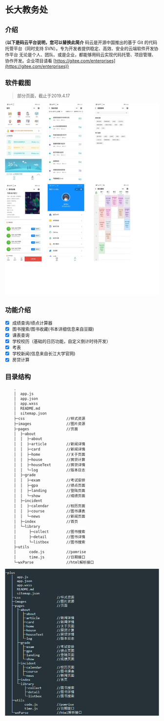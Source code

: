 # 长大教务处

## 介绍

{**以下是码云平台说明，您可以替换此简介**
码云是开源中国推出的基于 Git 的代码托管平台（同时支持 SVN）。专为开发者提供稳定、高效、安全的云端软件开发协作平台
无论是个人、团队、或是企业，都能够用码云实现代码托管、项目管理、协作开发。企业项目请看 [https://gitee.com/enterprises](https://gitee.com/enterprises)}

## 软件截图

> 部分页面，截止于2019.4.17

![image](https://github.com/xuhong1998/img-folder/blob/master/changda/haoksnmjk.jpg)

## 功能介绍

- [x] 成绩查询/绩点计算器
- [x] 图书搜索/图书收藏(书本详细信息来自豆瓣)
- [x] 课表查询
- [x] 学校校历（基础的日历功能，自定义倒计时待开发）
- [x] 考表
- [x] 学校新闻(信息来自长江大学官网)
- [x] 房贷计算

## 目录结构

```
    .
    │  app.js
    │  app.json
    │  app.wxss
    │  README.md
    │  sitemap.json
    ├─css	   				//样式资源  
    ├─images   				//图片资源
    ├─pages					//页面
    │  ├─about		
    │  │  ├─about    		
    │  │  ├─article         //新闻详情
    │  │  ├─card   			//新闻详情
    │  │  ├─home    		//关于页面
    │  │  ├─house    		//房贷计算
    │  │  ├─houseText		//房贷详情
    │  │  └─log				//版本日志
    │  ├─grade
    │  │  ├─exam			//考试安排
    │  │  ├─gpa   			//绩点页面
    │  │  ├─landing 		//登陆页面
    │  │  └─show    		//成绩页面
    │  ├─incident
    │  │  ├─calendar		//校历页面
    │  │  ├─course			//图书课表	
    │  │  └─news			//新闻页面
    │  ├─index				//首页
    │  └─library
    │      ├─collect		//图书搜索	
    │      ├─detail			//图书详情
    │      └─listbox		//图书搜索
    ├─utils
    │      code.js 			//pomrise
    │      time.js      	//日期接口
    └─wxParse  				//html解析接口
```
![image](https://github.com/xuhong1998/img-folder/blob/master/changda/hahncjsn.png)

